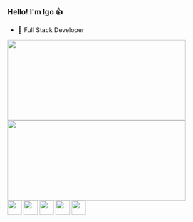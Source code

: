 ### Hello! I'm Igo 👍

- 🔭 Full Stack Developer

<div>
  <img height='180em' width='400em' src='https://github-readme-stats.vercel.app/api?username=igosantana&show_icons=true&theme=vision-friendly-dark' />
  <img height='180em' width='400em' src='https://github-readme-stats.vercel.app/api/top-langs/?username=igosantana&layout=compact&theme=vision-friendly-dark' />
</div>

<div>
  <img  width='32px' height='32px' src="https://cdn.jsdelivr.net/gh/devicons/devicon/icons/go/go-original.svg" />
  <img  width='32px' height='32px' src="https://cdn.jsdelivr.net/gh/devicons/devicon/icons/html5/html5-original.svg" />
  <img  width='32px' height='32px' src="https://cdn.jsdelivr.net/gh/devicons/devicon/icons/css3/css3-original.svg" />
  <img  width='32px' height='32px' src="https://cdn.jsdelivr.net/gh/devicons/devicon/icons/javascript/javascript-original.svg" />       
  <img  width='32px' height='32px' src="https://cdn.jsdelivr.net/gh/devicons/devicon/icons/nodejs/nodejs-original.svg" />
 </div>
